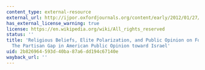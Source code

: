 ```yaml
---
content_type: external-resource
external_url: http://ijpor.oxfordjournals.org/content/early/2012/01/27/ijpor.edr053
has_external_license_warning: true
license: https://en.wikipedia.org/wiki/All_rights_reserved
status: ''
title: 'Religious Beliefs, Elite Polarization, and Public Opinion on Foreign Policy:
  The Partisan Gap in American Public Opinion toward Israel'
uid: 2b826964-593d-40ba-87a6-dd194c67140e
wayback_url: ''
---
```

